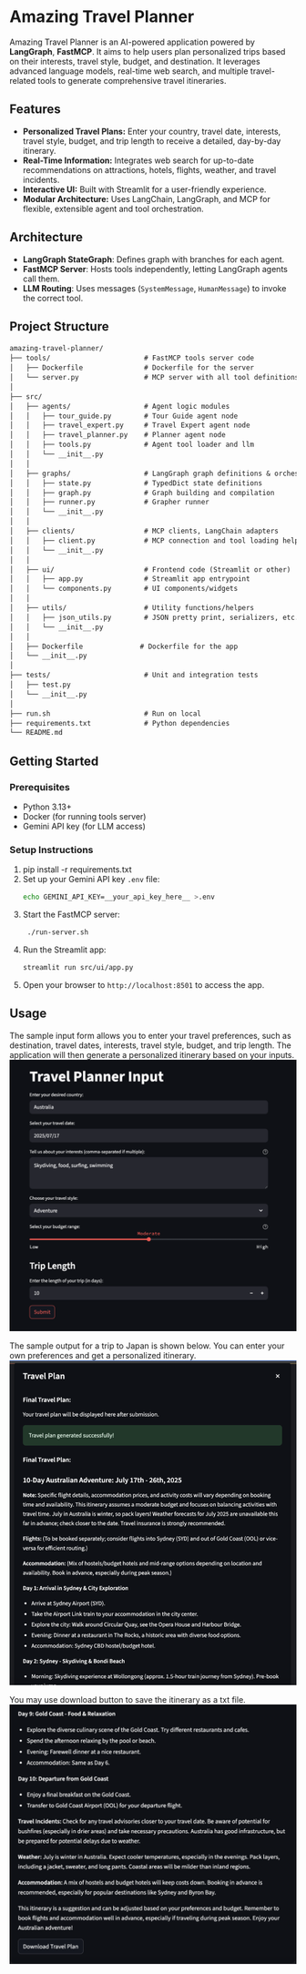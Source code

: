 # Amazing Travel Planner

Amazing Travel Planner is an AI-powered application powered by **LangGraph**, **FastMCP**. It aims to help users plan personalized trips based on their interests, travel style, budget, and destination. It leverages advanced language models, real-time web search, and multiple travel-related tools to generate comprehensive travel itineraries.

## Features

- **Personalized Travel Plans:** Enter your country, travel date, interests, travel style, budget, and trip length to receive a detailed, day-by-day itinerary.
- **Real-Time Information:** Integrates web search for up-to-date recommendations on attractions, hotels, flights, weather, and travel incidents.
- **Interactive UI:** Built with Streamlit for a user-friendly experience.
- **Modular Architecture:** Uses LangChain, LangGraph, and MCP for flexible, extensible agent and tool orchestration.


## Architecture

- **LangGraph StateGraph**: Defines graph with branches for each agent.
- **FastMCP Server**: Hosts tools independently, letting LangGraph agents call them.
- **LLM Routing**: Uses messages (`SystemMessage`, `HumanMessage`) to invoke the correct tool.

## Project Structure

```markdown
amazing-travel-planner/
├── tools/                       # FastMCP tools server code
│   ├── Dockerfile               # Dockerfile for the server
│   └── server.py                # MCP server with all tool definitions
│
├── src/
│   ├── agents/                  # Agent logic modules
│   │   ├── tour_guide.py        # Tour Guide agent node
│   │   ├── travel_expert.py     # Travel Expert agent node
│   │   ├── travel_planner.py    # Planner agent node
│   │   ├── tools.py             # Agent tool loader and llm
│   │   └── __init__.py
│   │
│   ├── graphs/                  # LangGraph graph definitions & orchestration
│   │   ├── state.py             # TypedDict state definitions
│   │   ├── graph.py             # Graph building and compilation
│   │   ├── runner.py            # Grapher runner
│   │   └── __init__.py
│   │
│   ├── clients/                 # MCP clients, LangChain adapters
│   │   ├── client.py            # MCP connection and tool loading helpers 
│   │   └── __init__.py
│   │
│   ├── ui/                      # Frontend code (Streamlit or other)
│   │   ├── app.py               # Streamlit app entrypoint
│   │   └── components.py        # UI components/widgets
│   │
│   ├── utils/                   # Utility functions/helpers
│   │   ├── json_utils.py        # JSON pretty print, serializers, etc.
│   │   └── __init__.py
│   │
│   ├── Dockerfile              # Dockerfile for the app
│   └── __init__.py
│
├── tests/                       # Unit and integration tests
│   ├── test.py
│   └── __init__.py
│
├── run.sh                       # Run on local
├── requirements.txt             # Python dependencies
└── README.md
```


## Getting Started
### Prerequisites
- Python 3.13+
- Docker (for running tools server)
- Gemini API key (for LLM access)

### Setup Instructions
1. pip install -r requirements.txt
2. Set up your Gemini API key `.env` file:
   ```bash
   echo GEMINI_API_KEY=__your_api_key_here__ >.env
   ```
3. Start the FastMCP server:
   ```bash
    ./run-server.sh
   ```
4. Run the Streamlit app:
   ```bash
   streamlit run src/ui/app.py
   ```
5. Open your browser to `http://localhost:8501` to access the app.
   
## Usage


The sample input form allows you to enter your travel preferences, such as destination, travel dates, interests, travel style, budget, and trip length. The application will then generate a personalized itinerary based on your inputs.
![Amazing Travel Planner Screenshot](assets/planner.png)

The sample output for a trip to Japan is shown below. You can enter your own preferences and get a personalized itinerary.
![Plan a trip to Japan](assets/output.png)

You may use download button to save the itinerary as a txt file.
![Plan a trip to Japan](assets/output2.png)


